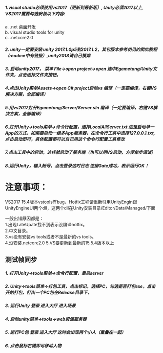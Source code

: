 ##### 1.visual studio必须使用vs2017（更新到最新版）, Unity必须2017以上, VS2017需要勾选安装以下内容:
a. .net 桌面开发  
b. visual studio tools for unity  
c. .netcore2.0  
##### 2. unity一定要安装 unity 2017.1.0p5到2017.1.2，其它版本参考初见的爬坑教程（readme中有链接）,unity2018请自己摸索

##### 3. 启动unity2017， 菜单 File->open project->open 选中Egametang/Unity文件夹，点击选择文件夹按钮。

##### 4.点击Unity菜单Assets->open C# project启动vs 编译（一定要编译，右键VS解决方案，全部编译）

##### 5.用vs2017打开Egametang/Server/Server.sln 编译（一定要编译，右键VS解决方案，全部编译）

##### 6.打开Unity->tools菜单->命令行配置，选择LocalAllServer.txt 这是启动单一App的方式，如果要启动一组多App服务器，在命令行工具中选择127.0.0.1.txt,点击启动即可，具体配置都可以自己用这个命令行配置工具修改
##### 7.点击工具中的启动，这样就启动了服务端（也可以用VS启动，方便单步调试）
##### 8.运行Unity，输入帐号，点击登录这时日志 连接Gate成功，表示运行OK！


# 注意事项：
VS2017 15.4版本vstools有bug，Hotfix工程请重新引用UnityEngin跟UnityEngineUI两个dll，这两个dll在Unity安装目录/Editor/Data/Managed/下面

一般出错原因都是：  
1.出现LateUpate找不到表示没编译hotfix。  
2.中文目录。  
3.vs没有安装vs tools或者不是最新的vs tools。  
4.没安装.netcore2.0 
5.VS要更新到最新的15.5.4版本以上

  
## 测试帧同步  
##### 1. 打开Unity->tools菜单->命令行配置，重启server
##### 2. Unity->tools菜单->打包工具，点击标记，选择PC，勾选是否打包exe，点击开始打包，打出一个PC包在Release目录下，
##### 3. 运行Unity 登录 进入大厅 进入场景
##### 4. 启动unity菜单->tools->web资源服务器
##### 5. 运行PC包 登录 进入大厅 这时会出现两个小人（重叠在一起）
##### 6. 点击鼠标右键即可移动人物

